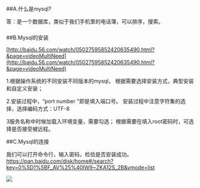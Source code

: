 ##A.什么是mysql?

答：是一个数据库，类似于我们手机里的电话簿，可以排序，搜索。
###




##B.Mysql的安装

[http://baidu.56.com/watch/05027595852420635490.html?&page=videoMultiNeed](http://baidu.56.com/watch/05027595852420635490.html?&page=videoMultiNeed)

  
  1.根据操作系统的不同安装不同版本的mysql，
  根据需要选择安装方式，典型安装和自定义安装；
  
  2.安装过程中，“port number "即是填入端口号。
  安装过程中注意字符集的选择，选择编码方式：UTF-8
  
  3服务名称中时候加载入环境变量，需要勾选；
  根据需要在填入root密码时，可选择是否接受被远程。

  
  
##C.Mysql的连接
  
  我们可以打开命令行，输入密码，检验是否安装成功。
  [https://pan.baidu.com/disk/home#/search?key=0%5D1%5BF_AV%25%40IW9~ZKA12S_2B&vmode=list ](https://pan.baidu.com/disk/home#/search?key=0%5D1%5BF_AV%25%40IW9~ZKA12S_2B&vmode=list )

![](https://i.imgur.com/f9SKbn9.png)
  
 